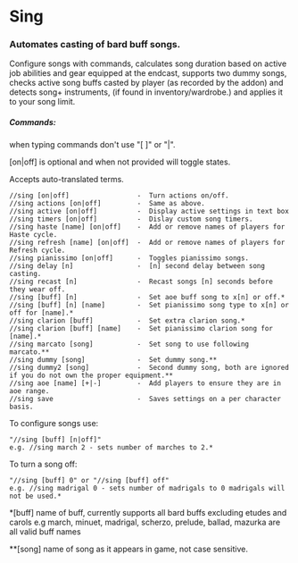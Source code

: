 # Sing
### Automates casting of bard buff songs.

Configure songs with commands, calculates song duration based on active job abilities and gear equipped 
at the endcast, supports two dummy songs, checks active song buffs casted by player (as recorded by the addon) and detects song+ 
instruments, (if found in inventory/wardrobe.) and applies it to your song limit.

##### Commands: 
when typing commands don't use "[ ]" or "|". 

[on|off] is optional and when not provided will toggle states.

Accepts auto-translated terms.

	//sing [on|off]                 -  Turn actions on/off.
	//sing actions [on|off]         -  Same as above.
	//sing active [on|off]          -  Display active settings in text box
	//sing timers [on|off]          -  Dislay custom song timers.
	//sing haste [name] [on|off]    -  Add or remove names of players for Haste cycle.
	//sing refresh [name] [on|off]  -  Add or remove names of players for Refresh cycle.
	//sing pianissimo [on|off]      -  Toggles pianissimo songs.
	//sing delay [n]                -  [n] second delay between song casting.
	//sing recast [n]               -  Recast songs [n] seconds before they wear off.
	//sing [buff] [n]               -  Set aoe buff song to x[n] or off.*
	//sing [buff] [n] [name]        -  Set pianissimo song type to x[n] or off for [name].*
	//sing clarion [buff]           -  Set extra clarion song.*
	//sing clarion [buff] [name]    -  Set pianissimo clarion song for [name].*
	//sing marcato [song]           -  Set song to use following marcato.**
	//sing dummy [song]             -  Set dummy song.**
	//sing dummy2 [song]            -  Second dummy song, both are ignored if you do not own the proper equipment.**
	//sing aoe [name] [+|-]         -  Add players to ensure they are in aoe range.
	//sing save                     -  Saves settings on a per character basis.

To configure songs use:
	
	"//sing [buff] [n|off]" 
	e.g. //sing march 2 - sets number of marches to 2.*

To turn a song off:
	
	"//sing [buff] 0" or "//sing [buff] off"
	e.g. //sing madrigal 0 - sets number of madrigals to 0 madrigals will not be used.*
	
	
*[buff] name of buff, currently supports all bard buffs excluding etudes and carols
    e.g march, minuet, madrigal, scherzo, prelude, ballad, mazurka are all valid buff names
	
**[song] name of song as it appears in game, not case sensitive.

